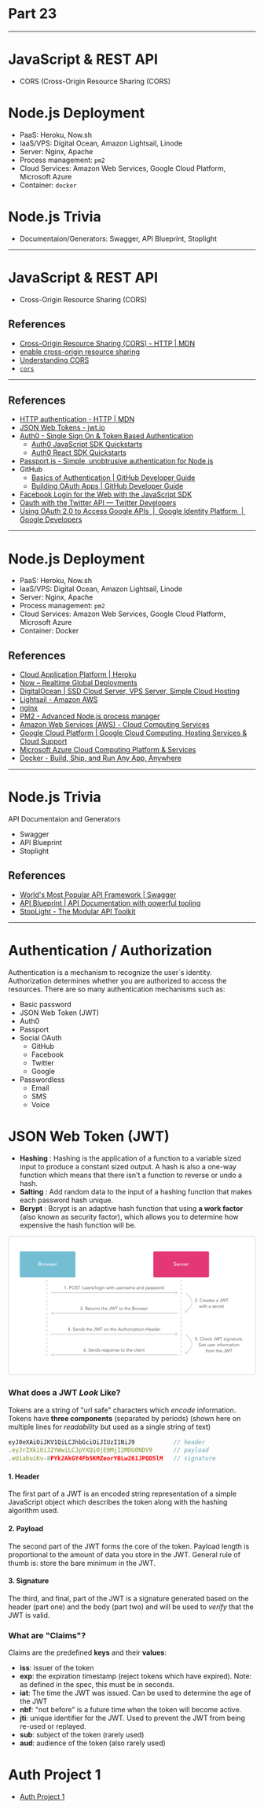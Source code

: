 # Part 23

---

# JavaScript & REST API

- CORS (Cross-Origin Resource Sharing (CORS)

# Node.js Deployment

- PaaS: Heroku, Now.sh
- IaaS/VPS: Digital Ocean, Amazon Lightsail, Linode
- Server: Nginx, Apache
- Process management: `pm2`
- Cloud Services: Amazon Web Services, Google Cloud Platform, Microsoft Azure
- Container: `docker`

# Node.js Trivia

- Documentaion/Generators: Swagger, API Blueprint, Stoplight

---

# JavaScript & REST API

- Cross-Origin Resource Sharing (CORS)

## References

- [Cross-Origin Resource Sharing (CORS) - HTTP | MDN](https://developer.mozilla.org/en-US/docs/Web/HTTP/CORS)
- [enable cross-origin resource sharing](https://enable-cors.org)
- [Understanding CORS](https://spring.io/understanding/CORS)
- [`cors`](https://npm.im/cors)

---



## References

- [HTTP authentication - HTTP | MDN](https://developer.mozilla.org/en-US/docs/Web/HTTP/Authentication)
- [JSON Web Tokens - jwt.io](https://jwt.io)
- [Auth0 - Single Sign On & Token Based Authentication](https://auth0.com)
  - [Auth0 JavaScript SDK Quickstarts](https://auth0.com/docs/quickstart/spa/vanillajs)
  - [Auth0 React SDK Quickstarts](https://auth0.com/docs/quickstart/spa/react)
- [Passport.js - Simple, unobtrusive authentication for Node.js](http://www.passportjs.org)
- GitHub
  - [Basics of Authentication | GitHub Developer Guide](https://developer.github.com/v3/guides/basics-of-authentication/)
  - [Building OAuth Apps | GitHub Developer Guide](https://developer.github.com/apps/building-oauth-apps/)
- [Facebook Login for the Web with the JavaScript SDK](https://developers.facebook.com/docs/facebook-login/web)
- [Oauth with the Twitter API — Twitter Developers](https://developer.twitter.com/en/docs/basics/authentication/overview/oauth)
- [Using OAuth 2.0 to Access Google APIs  |  Google Identity Platform  |  Google Developers](https://developers.google.com/identity/protocols/OAuth2)

---

# Node.js Deployment

- PaaS: Heroku, Now.sh
- IaaS/VPS: Digital Ocean, Amazon Lightsail, Linode
- Server: Nginx, Apache
- Process management: `pm2`
- Cloud Services: Amazon Web Services, Google Cloud Platform, Microsoft Azure
- Container: Docker

## References

- [Cloud Application Platform | Heroku](https://www.heroku.com)
- [Now – Realtime Global Deployments](https://zeit.co/now)
- [DigitalOcean | SSD Cloud Server, VPS Server, Simple Cloud Hosting](https://www.digitalocean.com)
- [Lightsail - Amazon AWS](https://aws.amazon.com/lightsail)
- [nginx](http://nginx.org)
- [PM2 - Advanced Node.js process manager](http://pm2.keymetrics.io)
- [Amazon Web Services (AWS) - Cloud Computing Services](https://aws.amazon.com)
- [Google Cloud Platform | Google Cloud Computing, Hosting Services & Cloud Support](https://cloud.google.com)
- [Microsoft Azure Cloud Computing Platform & Services](https://azure.microsoft.com/en-us)
- [Docker - Build, Ship, and Run Any App, Anywhere](https://www.docker.com)

---

# Node.js Trivia

API Documentaion and Generators

- Swagger
- API Blueprint
- Stoplight

## References

- [World's Most Popular API Framework | Swagger](https://swagger.io)
- [API Blueprint | API Documentation with powerful tooling](https://apiblueprint.org)
- [StopLight - The Modular API Toolkit](https://stoplight.io)

---

# Authentication / Authorization

Authentication is a mechanism to recognize the user`s identity. Authorization determines whether you are authorized to access the resources. There are so many authentication mechanisms such as:

- Basic password
- JSON Web Token (JWT)
- Auth0
- Passport
- Social OAuth
  - GitHub
  - Facebook
  - Twitter
  - Google
- Passwordless
  - Email
  - SMS
  - Voice

# JSON Web Token (JWT)

* **Hashing** : Hashing is the application of a function to a variable sized input to produce a constant sized output. A hash is also a one-way function which means that there isn't a function to reverse or undo a hash.
* **Salting** : Add random data to the input of a hashing function that makes each password hash unique. 
* **Bcrypt** : Bcrypt is an adaptive hash function that using **a work factor** (also known as security factor), which allows you to determine how expensive the hash function will be.

![json-web-token](./assets/json-web-token.png)

### What does a JWT *Look* Like?

Tokens are a string of "url safe" characters which *encode* information.
Tokens have **three components** (separated by periods)
(shown here on multiple lines for *readability* but used as a single string of text)

```js
eyJ0eXAiOiJKV1QiLCJhbGciOiJIUzI1NiJ9           // header
.eyJrZXkiOiJ2YWwiLCJpYXQiOjE0MjI2MDU0NDV9      // payload
.eUiabuiKv-8PYk2AkGY4Fb5KMZeorYBLw261JPQD5lM   // signature
```

#### 1. Header

The first part of a JWT is an encoded string representation
of a simple JavaScript object which describes the token along with the hashing algorithm used.

#### 2. Payload

The second part of the JWT forms the core of the token.
Payload length is proportional to the amount of data you store in the JWT.
General rule of thumb is: store the bare minimum in the JWT.


#### 3. Signature

The third, and final, part of the JWT is a signature generated
based on the header (part one) and the body (part two) and will be used
to *verify* that the JWT is valid.

### What are "Claims"?

Claims are the predefined **keys** and their **values**:

+ **iss**: issuer of the token
+ **exp**: the expiration timestamp (reject tokens which have expired). Note: as defined in the spec, this must be in seconds.
+ **iat**: The time the JWT was issued. Can be used to determine the age of the JWT
+ **nbf**: "not before" is a future time when the token will become active.
+ **jti**: unique identifier for the JWT. Used to prevent the JWT from being re-used or replayed.
+ **sub**: subject of the token (rarely used)
+ **aud**: audience of the token (also rarely used)

# Auth Project 1

- [Auth Project 1](../../modules/auth-project-1/README.md)
